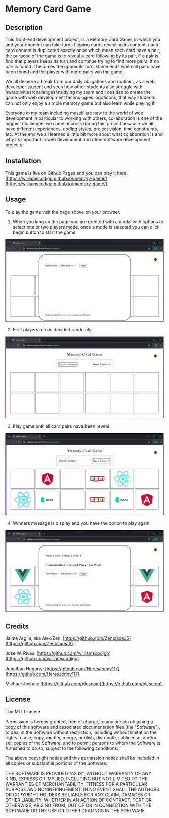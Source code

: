 # Memory Card Game

## Description

This front-end development project, is a Memory Card Game, in which you and your oponent can take turns flipping cards revealing its content, each card content is duplicated exactly once which mean each card have a pair, the purpose of the game is to reveal a card following by its pair, if a pair is find that players keeps its turn and continue trying to find more pairs, if no pair is found it becomes the oponents turn. Game ends when all pairs have been found and the player with more pairs win the game.

We all deserve a break from our daily obligations and routines, as a web developer student and seen how other students also struggle with hw/activities/challenges/studying my team and I desided to create the game with web development technologies logo/icons, that way students can not only enjoy a simple memory game but also learn while playing it.

Everyone in my team including myself are new to the world of web development in particular to working with others, collaboration is one of the biggest challenges we came accross during this project because we all have different experiences, coding styles, project vision, time constraints, etc. At the end we all learned a little bit more about what colaboration is and why its important in web develoment and other software development projects.

## Installation

This game is live on Github Pages and you can play it here: [https://williamscodigo.github.io/memory-game/](https://williamscodigo.github.io/memory-game/).

## Usage

To play the game visit the page above on your browser.

1. When you lang on the page you are greeted with a modal with options to select one or two players mode, once a mode is selected you can click begin button to start the game.

![landing page modal](assets/images/screenshots/screenshot-modal.png)

2. First players turn is decided randomly

![random first player turn](assets/images/screenshots/screenshot-random-first-player-turn.png)

3. Play game until all card pairs have been reveal

![plaing](assets/images/screenshots/screenshot-playing.png)

4. Winners message is display and you have the option to play again

![winners modal](assets/images/screenshots/screenshot-winners-modal.png)

## Credits

Jaime Argila, aka Alex/Zen: [https://github.com/ZenbladeJS](https://github.com/ZenbladeJS).

Jose W. Rivas: [https://github.com/williamscodigo](https://github.com/williamscodigo).

Jonathan Hegarty: [https://github.com/HeresJonny117](https://github.com/HeresJonny117).

Michael Joshua: [https://github.com/olescom](https://github.com/olescom).

## License

The MIT License

Permission is hereby granted, free of charge, to any person obtaining a copy of this software and associated documentation files (the "Software"), to deal in the Software without restriction, including without limitation the rights to use, copy, modify, merge, publish, distribute, sublicense, and/or sell copies of the Software, and to permit persons to whom the Software is furnished to do so, subject to the following conditions:

The above copyright notice and this permission notice shall be included in all copies or substantial portions of the Software.

THE SOFTWARE IS PROVIDED "AS IS", WITHOUT WARRANTY OF ANY KIND, EXPRESS OR IMPLIED, INCLUDING BUT NOT LIMITED TO THE WARRANTIES OF MERCHANTABILITY, FITNESS FOR A PARTICULAR PURPOSE AND NONINFRINGEMENT. IN NO EVENT SHALL THE AUTHORS OR COPYRIGHT HOLDERS BE LIABLE FOR ANY CLAIM, DAMAGES OR OTHER LIABILITY, WHETHER IN AN ACTION OF CONTRACT, TORT OR OTHERWISE, ARISING FROM, OUT OF OR IN CONNECTION WITH THE SOFTWARE OR THE USE OR OTHER DEALINGS IN THE SOFTWARE.